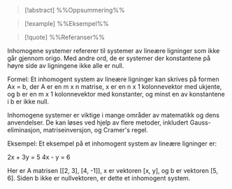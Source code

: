 
> [!abstract] %%Oppsummering%%
> 

> [!example] %%Eksempel%%
> 

> [!quote] %%Referanser%%
>


Inhomogene systemer refererer til systemer av lineære ligninger som ikke går gjennom origo. Med andre ord, de er systemer der konstantene på høyre side av ligningene ikke alle er null.

Formel: Et inhomogent system av lineære ligninger kan skrives på formen Ax = b, der A er en m x n matrise, x er en n x 1 kolonnevektor med ukjente, og b er en m x 1 kolonnevektor med konstanter, og minst en av konstantene i b er ikke null.

Inhomogene systemer er viktige i mange områder av matematikk og dens anvendelser. De kan løses ved hjelp av flere metoder, inkludert Gauss-eliminasjon, matriseinversjon, og Cramer's regel.

Eksempel: Et eksempel på et inhomogent system av lineære ligninger er:

2x + 3y = 5
4x - y = 6

Her er A matrisen [[2, 3], [4, -1]], x er vektoren [x, y], og b er vektoren [5, 6]. Siden b ikke er nullvektoren, er dette et inhomogent system.